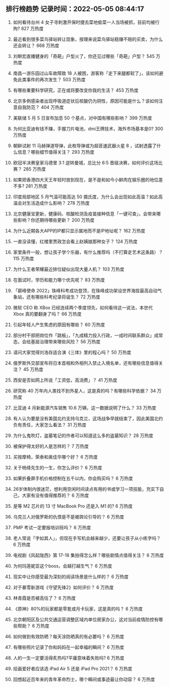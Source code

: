 
## 排行榜趋势 记录时间：2022-05-05 08:44:17
  
  1. 如何看待台州 4 女子寻刺激开保时捷去菜地偷菜一人当场被抓，目前均被行拘? 827 万热度
    
  2. 最近看到很多菜鸟驿站转让现象，按理来说菜鸟驿站稳赚不赔的买卖，为什么还会转让？ 668 万热度
    
  3. 刘畊宏直播健身的「奇葩」户型火了，你还见过哪些「奇葩」户型？ 545 万热度
    
  4. 南昌一游乐园过山车故障致 18 人被困，游客称「走下来腿都软了」，该如何避免此类事件的再次发生？ 503 万热度
    
  5. 有哪些重要科学研究，正在或将要改变你我的生活？ 453 万热度
    
  6. 北京多例感染者出现呼吸道症状后核酸仍为阴性，原因可能是什么？该如何注意自我防范？ 404 万热度
    
  7. 美联储 5 月 5 日宣布加息 50 个基点，对中国有哪些影响？ 399 万热度
    
  8. 为何比亚迪有钱不赚，手握刀片电池，dmi王牌技术，海外市场基本是0? 300 万热度
    
  9. 朝鲜试射 11 马赫弹道导弹，此枚导弹或为超音速武器火星 8 ，试射透露了什么信息？哪些细节值得关注？ 293 万热度
    
  10. 欧冠半决赛皇家马德里 3:1 逆转曼城，总比分 6:5 晋级决赛，如何评价这场比赛？ 285 万热度
    
  11. 如果把香港四大天王年轻时放到现在，是不是和如今小鲜肉在娱乐圈的地位差不多? 281 万热度
    
  12. 印度局部地区 5 月气温可能高达 50 摄氏度，为什么会出现如此高温？如此高温会对生活造成什么影响？ 278 万热度
    
  13. 北京健康宝更新，健康码、核酸检测及疫苗接种信息「一键可查」，会带来哪些影响？你还期待哪些更新？ 200 万热度
    
  14. 为什么近期各大APP的IP都只显示属地而不是IP地址呢？ 162 万热度
    
  15. 一直没读懂，红楼里贾政怎会看上赵姨娘那种女子？ 124 万热度
    
  16. 家里条件一般，想让孩子学个乐器，有什么推荐吗（不打算走艺术这条路）？ 115 万热度
    
  17. 为什么王者荣耀最近排位疑似出现大量人机？ 103 万热度
    
  18. 在面试时，学历和能力哪个优先呢？ 83 万热度
    
  19. 「巅峰使命 2022」珠峰科考成功登顶，在珠峰成功架设世界海拔最高自动气象站，还有哪些科考纪录将诞生？ 72 万热度
    
  20. 微软 CEO 称 XBox 已经连续两个季度领先，如何看待这一说法，本世代 Xbox 真的要翻身了吗？ 66 万热度
    
  21. 引起年轻人产生焦虑的原因有哪些？ 60 万热度
    
  22. 部分村干部把岗位作「跳板」，「九成精力投入行政，一成时间联系群众」成常态，会给基层治理带来哪些风险？ 56 万热度
    
  23. 请问大家觉得刘浩存适合演《三体》里的程心吗？ 50 万热度
    
  24. 俄罗斯外交部宣布将日本首相和外相列入禁止入境名单，还有哪些信息值得关注？ 45 万热度
    
  25. 西安是否如网上所说「工资低，高消费」？ 41 万热度
    
  26. 研究称 40 万年内人类找不到外星人，这是真的吗？有哪些科学依据？ 34 万热度
    
  27. 比亚迪 4 月新能源汽车销售 10.6 万辆，这一数据说明了什么？ 33 万热度
    
  28. 有人认为要是没有美国北约支持乌克兰，这场战争早就结束了，因此美国北约负有责任，大家怎么看法？ 31 万热度
    
  29. 为什么鬼吹灯，盗墓笔记的作者可以知道这么多的盗墓知识？ 28 万热度
    
  30. 被保护得太好的人是怎样的？ 7 万热度
    
  31. 买按摩椅，荣泰和奥佳华哪个好？ 6 万热度
    
  32. 关于杨绛先生的一生，你怎么评价？ 6 万热度
    
  33. 如果折叠屏手机价格控制在五千以内，你会购买吗？ 6 万热度
    
  34. 26岁体制内很迷茫，想利用空闲时间读点有用的书或学习一项技能，充实下自己，大家有没有值得推荐的？ 6 万热度
    
  35. 是等 M2 芯片的 13 寸 MacBook Pro 还是入 M1 的? 6 万热度
    
  36. 乌克兰人对俄罗斯的仇恨是不是被舆论引导的？ 6 万热度
    
  37. PMP 考试一定要报培训班吗？ 6 万热度
    
  38. 老人常说「字如其人」，但现在手写机会越来越少，还要让孩子从小练字吗？ 6 万热度
    
  39. 电视剧《风起陇西》第 17-18 集拍得怎么样？哪些剧情点值得关注？ 6 万热度
    
  40. 为何玛莲妮亚这个boss，会越打越生气？ 6 万热度
    
  41. 现实中让你感受最为深刻的阅读场景是什么样的？ 6 万热度
    
  42. 对于暴雪新游戏《守望先锋2》如何评价？ 6 万热度
    
  43. 林青霞是否被高估了？ 6 万热度
    
  44. 《原神》80%的玩家都是零氪或月卡玩家，这是真的吗？ 6 万热度
    
  45. 北京朝阳区及公共交通运营调整区域内单位居家办公，这对当前疫情防控有哪些帮助？ 6 万热度
    
  46. 如何做到有效防晒？每天涂防晒真的有必要吗？ 6 万热度
    
  47. 有哪些照片记录了你和妈妈在一起幸福的瞬间？ 6 万热度
    
  48. 人的一生一定要活得炙热吗?平庸意味着失败吗? 6 万热度
    
  49. 绘画爱好者应该选 iPad Air 5 还是 iPad Pro 2021？ 6 万热度
    
  50. 回想起近百年来的青年革命烈士，哪个瞬间或事迹最让你动容？ 6 万热度
    
